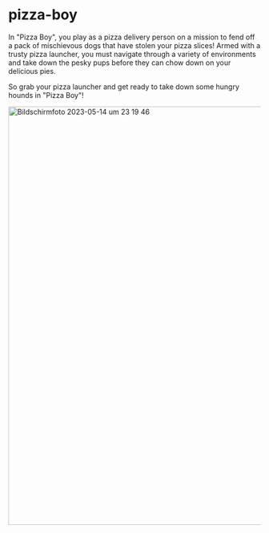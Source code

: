 # pizza-boy

In "Pizza Boy", you play as a pizza delivery person on a mission to fend off a pack of mischievous dogs that have stolen your pizza slices! Armed with a trusty pizza launcher, you must navigate through a variety of environments and take down the pesky pups before they can chow down on your delicious pies.

So grab your pizza launcher and get ready to take down some hungry hounds in "Pizza Boy"!

<img width="834" alt="Bildschirmfoto 2023-05-14 um 23 19 46" src="https://github.com/StaxVentura/pizza-boy/assets/79100584/33592d1b-3c59-4e86-8eba-606e8f50231c">
